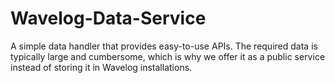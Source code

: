 # Wavelog-Data-Service
A simple data handler that provides easy-to-use APIs. The required data is typically large and cumbersome, which is why we offer it as a public service instead of storing it in Wavelog installations.
